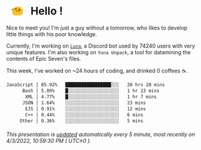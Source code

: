 <h1>   <img src="./spoink.gif" style="vertical-align:middle;" width="30px">   Hello ! </h1>

Nice to meet you! I'm just a guy without a tomorrow, who likes to develop little things with his poor knowledge.

Currently, I'm working on <a href='https://github.com/Asgarrrr/Luna'>`Luna`</a>, a Discord bot used by 74240 users with very unique features. I'm also working on `Yuna Unpack`, a tool for datamining the contents of Epic Seven's files.

This week, I've worked on ~24 hours of coding, and drinked 0 coffees ☕.

```
JavaScript │ 85.92%   █████████████████░░░   20 hrs 20 mins
      Bash │ 5.89%    █░░░░░░░░░░░░░░░░░░░   1 hr 23 mins
       XML │ 4.77%    █░░░░░░░░░░░░░░░░░░░   1 hr 7 mins
      JSON │ 1.64%    ░░░░░░░░░░░░░░░░░░░░   23 mins
       EJS │ 0.91%    ░░░░░░░░░░░░░░░░░░░░   12 mins
       C++ │ 0.44%    ░░░░░░░░░░░░░░░░░░░░   6 mins
     Other │ 0.36%    ░░░░░░░░░░░░░░░░░░░░   5 mins
```

###### This presentation is [updated](https://github.com/Asgarrrr) automatically every 5 minute, most recently on 4/3/2022, 10:59:30 PM ( UTC±0 ).
